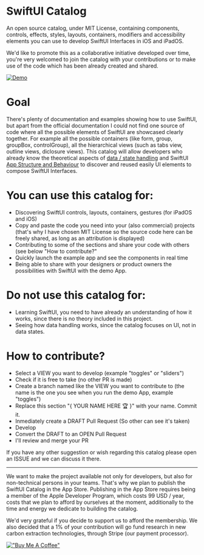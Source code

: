 # SwiftUI Catalog
An open source catalog, under MIT License, containing components, controls, effects, styles, layouts, containers, modifiers and accessibility elements you can use to develop SwiftUI Interfaces in iOS and iPadOS.

We'd like to promote this as a collaborative initiative developed over time, you're very welcomed to join the catalog with your contributions or to make use of the code which has been already created and shared.


[![Demo](https://i9.ytimg.com/vi/3sTYxTmiX0I/mq3.jpg?sqp=CISUwIwG&rs=AOn4CLD1j8VlXFoA6MCPXYrbclKharkyQQ)](https://www.youtube.com/watch?v=3sTYxTmiX0I)


# Goal
There's plenty of documentation and examples showing how to use SwiftUI, but apart from the official documentation I could not find one source of code where all the possible elements of SwiftUI are showcased clearly together. For example all the possible containers (like form, group, groupBox, controlGroup), all the hierarchical views (such as tabs view, outline views, diclosure views). 
This catalog will allow developers who already know the theoretical aspects of [data / state handling](https://developer.apple.com/documentation/swiftui/state-and-data-flow) and SwiftUI [App Structure and Behaviour](https://developer.apple.com/documentation/swiftui/app-structure-and-behavior) to discover and reused easily UI elements to compose SwiftUI Interfaces.

# You can use this catalog for:
- Discovering SwiftUI controls, layouts, containers, gestures (for iPadOS and iOS)
- Copy and paste the code you need into your (also commercial) projects (that's why I have chosen MIT License so the source code here can be freely shared, as long as an attribution is displayed)
- Contributing to some of the sections and share your code with others (see below "How to contribute?"
- Quickly launch the example app and see the components in real time
- Being able to share with your designers or product owners the possibilities with SwiftUI with the demo App.

# Do not use this catalog for:
- Learning SwiftUI, you need to have already an understanding of how it works, since there is no theory included in this project.
- Seeing how data handling works, since the catalog focuses on UI, not in data states.

# How to contribute?
- Select a VIEW you want to develop (example "toggles" or "sliders")
- Check if it is free to take (no other PR is made)
- Create a branch named like the VIEW you want to contribute to (the name is the one you see when you run the demo App, example "toggles")
- Replace this section "{ YOUR NAME HERE 🏆 }" with your name. Commit it.
- Inmediately create a DRAFT Pull Request (So other can see it's taken)
- Develop
- Convert the DRAFT to an OPEN Pull Request
- I'll review and merge your PR

If you have any other suggestion or wish regarding this catalog please open an ISSUE and we can discuss it there.

_________________

We want to make the project available not only for developers, but also for non-technical persons in your teams. That's why we plan to publish the SwiftUI Catalog in the App Store. Publishing in the App Store requires being a member of the Apple Developer Program, which costs 99 USD / year, costs that we plan to afford by ourselves at the moment, additionally to the time and energy we dedicate to building the catalog. 

We'd very grateful if you decide to support us to afford the membership.
We also decided that a 1% of your contribution will go fund research in new carbon extraction technologies, through Stripe (our payment processor). 

[!["Buy Me A Coffee"](https://www.buymeacoffee.com/assets/img/custom_images/orange_img.png)](https://www.buymeacoffee.com/swiftuicatalog)
